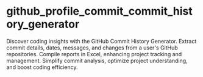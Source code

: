 # github_profile_commit_commit_history_generator
Discover coding insights with the GitHub Commit History Generator. Extract commit details, dates, messages, and changes from a user's GitHub repositories. Compile reports in Excel, enhancing project tracking and management. Simplify commit analysis, optimize project understanding, and boost coding efficiency.
